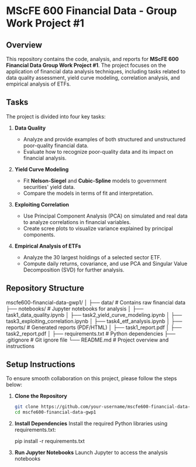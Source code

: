 # MScFE 600 Financial Data - Group Work Project #1

## Overview
This repository contains the code, analysis, and reports for **MScFE 600 Financial Data Group Work Project #1**. The project focuses on the application of financial data analysis techniques, including tasks related to data quality assessment, yield curve modeling, correlation analysis, and empirical analysis of ETFs.

## Tasks
The project is divided into four key tasks:

1. **Data Quality**
   - Analyze and provide examples of both structured and unstructured poor-quality financial data.
   - Evaluate how to recognize poor-quality data and its impact on financial analysis.

2. **Yield Curve Modeling**
   - Fit **Nelson-Siegel** and **Cubic-Spline** models to government securities' yield data.
   - Compare the models in terms of fit and interpretation.

3. **Exploiting Correlation**
   - Use Principal Component Analysis (PCA) on simulated and real data to analyze correlations in financial variables.
   - Create scree plots to visualize variance explained by principal components.

4. **Empirical Analysis of ETFs**
   - Analyze the 30 largest holdings of a selected sector ETF.
   - Compute daily returns, covariance, and use PCA and Singular Value Decomposition (SVD) for further analysis.

## Repository Structure

   mscfe600-financial-data-gwp1/
   │
   ├── data/                   # Contains raw financial data
   ├── notebooks/              # Jupyter notebooks for analysis
   │   ├── task1_data_quality.ipynb
   │   ├── task2_yield_curve_modeling.ipynb
   │   ├── task3_exploiting_correlation.ipynb
   │   ├── task4_etf_analysis.ipynb
   │
   ├── reports/                # Generated reports (PDF/HTML)
   │   ├── task1_report.pdf
   │   ├── task2_report.pdf
   │
   ├── requirements.txt        # Python dependencies
   ├── .gitignore              # Git ignore file
   └── README.md               # Project overview and instructions

## Setup Instructions
To ensure smooth collaboration on this project, please follow the steps below:

1. **Clone the Repository**
   ```bash
   git clone https://github.com/your-username/mscfe600-financial-data-gwp1.git
   cd mscfe600-financial-data-gwp1

2. **Install Dependencies** 
   Install the required Python libraries using requirements.txt:
   
   pip install -r requirements.txt

3. **Run Jupyter Notebooks**
   Launch Jupyter to access the analysis notebooks
